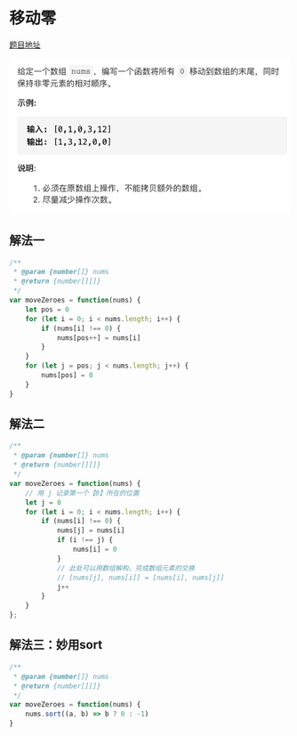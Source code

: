 # 移动零

[题目地址](https://leetcode-cn.com/problems/move-zeroes/)

![题目描述](https://github.com/AngelaBiuBiuBiu/my-leetcode/blob/main/assets/283.png)

## 解法一

```js
/**
 * @param {number[]} nums
 * @return {number[][]}
 */
var moveZeroes = function(nums) {
    let pos = 0
    for (let i = 0; i < nums.length; i++) {
        if (nums[i] !== 0) {
            nums[pos++] = nums[i]
        }
    }
    for (let j = pos; j < nums.length; j++) {
        nums[pos] = 0
    }
}
```

## 解法二

```js
/**
 * @param {number[]} nums
 * @return {number[][]}
 */
var moveZeroes = function(nums) {
    // 用 j 记录第一个【0】所在的位置
    let j = 0
    for (let i = 0; i < nums.length; i++) {
        if (nums[i] !== 0) {
            nums[j] = nums[i]
            if (i !== j) {
                nums[i] = 0
            }
            // 此处可以用数组解构，完成数组元素的交换
            // [nums[j], nums[i]] = [nums[i], nums[j]]
            j++
        }
    }
};
```

## 解法三：妙用sort

```js
/**
 * @param {number[]} nums
 * @return {number[][]}
 */
var moveZeroes = function(nums) {
    nums.sort((a, b) => b ? 0 : -1)
}
```
